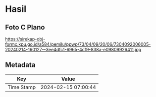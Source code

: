 # Hasil

## Foto C Plano

https://sirekap-obj-formc.kpu.go.id/a584/pemilu/ppwp/73/04/09/20/06/7304092006005-20240214-160127--3ee4dfc1-6965-4cf9-838a-e09809926411.jpg


## Metadata

| Key        | Value               |
| ---------- | ------------------- |
| Time Stamp | 2024-02-15 07:00:44 |



